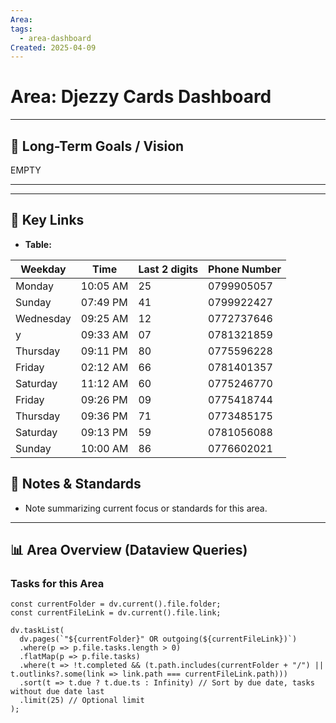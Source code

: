 ```yaml
---
Area: 
tags:
  - area-dashboard
Created: 2025-04-09
---
```


# Area: Djezzy Cards Dashboard

---

## 🎯 Long-Term Goals / Vision

EMPTY

---


---

## 🔗 Key Links

*   **Table:**

| Weekday   | Time     | Last 2 digits | Phone Number |
| --------- | -------- | ------------- | ------------ |
| Monday    | 10:05 AM | 25            | 0799905057   |
| Sunday    | 07:49 PM | 41            | 0799922427   |
| Wednesday | 09:25 AM | 12            | 0772737646   |
| y         | 09:33 AM | 07            | 0781321859   |
| Thursday  | 09:11 PM | 80            | 0775596228   |
| Friday    | 02:12 AM | 66            | 0781401357   |
| Saturday  | 11:12 AM | 60            | 0775246770   |
| Friday    | 09:26 PM | 09            | 0775418744   |
| Thursday  | 09:36 PM | 71            | 0773485175   |
| Saturday  | 09:13 PM | 59            | 0781056088   |
| Sunday    | 10:00 AM | 86            | 0776602021   |


## 📝 Notes & Standards

*   Note summarizing current focus or standards for this area.

---

## 📊 Area Overview (Dataview Queries)

### Tasks for this Area

```dataviewjs
const currentFolder = dv.current().file.folder;
const currentFileLink = dv.current().file.link;

dv.taskList(
  dv.pages(`"${currentFolder}" OR outgoing(${currentFileLink})`)
  .where(p => p.file.tasks.length > 0)
  .flatMap(p => p.file.tasks)
  .where(t => !t.completed && (t.path.includes(currentFolder + "/") || t.outlinks?.some(link => link.path === currentFileLink.path)))
  .sort(t => t.due ? t.due.ts : Infinity) // Sort by due date, tasks without due date last
  .limit(25) // Optional limit
);
